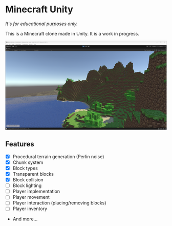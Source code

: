 # Minecraft Unity

*It's for educational purposes only.*

This is a Minecraft clone made in Unity. It is a work in progress.

<img src="./Images/Screenshot-1.png" />

## Features

- [x] Procedural terrain generation (Perlin noise)
- [x] Chunk system
- [x] Block types
- [x] Transparent blocks
- [x] Block collision
- [ ] Block lighting
- [ ] Player implementation
- [ ] Player movement
- [ ] Player interaction (placing/removing blocks)
- [ ] Player inventory
- And more...
